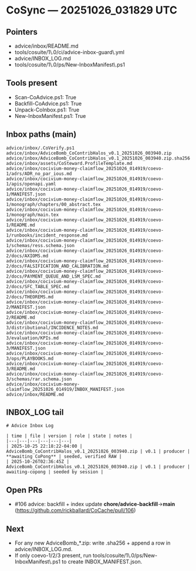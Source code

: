 # CoSync — 20251026_031829 UTC

## Pointers
- advice/inbox/README.md
- tools/cosuite/1\\.0/ci/advice-inbox-guard\\.yml
- advice/INBOX_LOG.md
- tools/cosuite/1\\.0/ps/New-InboxManifest\\.ps1

## Tools present
- Scan-CoAdvice.ps1: True
- Backfill-CoAdvice.ps1: True
- Unpack-CoInbox.ps1: True
- New-InboxManifest.ps1: True

## Inbox paths (main)
```
advice/inbox/.CoVerify.ps1
advice/inbox/AdviceBomb_CoContribHalos_v0.1_20251026_003940.zip
advice/inbox/AdviceBomb_CoContribHalos_v0.1_20251026_003940.zip.sha256
advice/inbox/assets/CoSteward.ProfileTemplate.md
advice/inbox/cocivium-money-claimflow_20251026_014919/coevo-1/adrs/ADR_no_par_ious.md
advice/inbox/cocivium-money-claimflow_20251026_014919/coevo-1/apis/openapi.yaml
advice/inbox/cocivium-money-claimflow_20251026_014919/coevo-1/MANIFEST.json
advice/inbox/cocivium-money-claimflow_20251026_014919/coevo-1/monograph/chapters/00_abstract.tex
advice/inbox/cocivium-money-claimflow_20251026_014919/coevo-1/monograph/main.tex
advice/inbox/cocivium-money-claimflow_20251026_014919/coevo-1/README.md
advice/inbox/cocivium-money-claimflow_20251026_014919/coevo-1/runbooks/incident_response.md
advice/inbox/cocivium-money-claimflow_20251026_014919/coevo-1/schemas/ress.schema.json
advice/inbox/cocivium-money-claimflow_20251026_014919/coevo-2/docs/AXIOMS.md
advice/inbox/cocivium-money-claimflow_20251026_014919/coevo-2/docs/FALSIFICATION_AND_CALIBRATION.md
advice/inbox/cocivium-money-claimflow_20251026_014919/coevo-2/docs/PAYMENT_QUEUE_AND_LSM_SPEC.md
advice/inbox/cocivium-money-claimflow_20251026_014919/coevo-2/docs/SFC_TABLE_SPEC.md
advice/inbox/cocivium-money-claimflow_20251026_014919/coevo-2/docs/THEOREMS.md
advice/inbox/cocivium-money-claimflow_20251026_014919/coevo-2/MANIFEST.json
advice/inbox/cocivium-money-claimflow_20251026_014919/coevo-2/README.md
advice/inbox/cocivium-money-claimflow_20251026_014919/coevo-3/distributional/INCIDENCE_NOTES.md
advice/inbox/cocivium-money-claimflow_20251026_014919/coevo-3/evaluation/KPIs.md
advice/inbox/cocivium-money-claimflow_20251026_014919/coevo-3/MANIFEST.json
advice/inbox/cocivium-money-claimflow_20251026_014919/coevo-3/ops/PLAYBOOKS.md
advice/inbox/cocivium-money-claimflow_20251026_014919/coevo-3/README.md
advice/inbox/cocivium-money-claimflow_20251026_014919/coevo-3/schemas/rar.schema.json
advice/inbox/cocivium-money-claimflow_20251026_014919/INBOX_MANIFEST.json
advice/inbox/README.md
```

## INBOX_LOG tail
```
# Advice Inbox Log

| time | file | version | role | state | notes |
|---|---|---|---|---|---|
| 2025-10-25 22:18:22-04:00 | AdviceBomb_CoContribHalos_v0.1_20251026_003940.zip | v0.1 | producer | **awaiting CoPong** | seeded, verified RAW |
| 2025-10-26T02:36:45Z | AdviceBomb_CoContribHalos_v0.1_20251026_003940.zip | v0.1 | producer | awaiting-copong | seeded by session |
```

## Open PRs
- #106 advice: backfill + index update  **chore/advice-backfill**→**main**  (https://github.com/rickballard/CoCache/pull/106)

## Next
- For any new AdviceBomb_*.zip: write .sha256 + append a row in advice/INBOX_LOG.md.
- If only coevo-1/2/3 present, run tools/cosuite/1\\.0/ps/New-InboxManifest\\.ps1 to create INBOX_MANIFEST.json.

